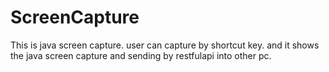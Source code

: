 # ScreenCapture
This is java screen capture. user can capture by shortcut key. and it shows the java screen capture and sending by restfulapi into other pc.
